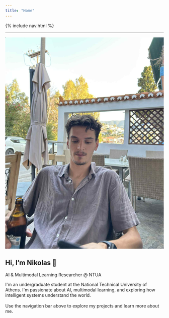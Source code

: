 ```yaml
---
title: "Home"
---
```


<link rel="stylesheet" href="{{ '/assets/css/custom.css?v=5' | relative_url }}">
<link href="https://fonts.googleapis.com/css2?family=Inter:wght@400;600;700&display=swap" rel="stylesheet">
<link rel="stylesheet" href="https://cdnjs.cloudflare.com/ajax/libs/font-awesome/6.4.0/css/all.min.css">


{% include nav.html %}

---

<section class="hero-banner">
  <div class="hero-inner">
    <img src="/assets/css/img/mine/My_photo.jpg" alt="Nikolas Xi̱ros" class="hero-pic">
    <div class="hero-content">
      <h1>Hi, I’m Nikolas 👋</h1>
      <p class="tagline">AI & Multimodal Learning Researcher @ NTUA</p>
      <p class="subtext">
        I'm an undergraduate student at the National Technical University of Athens.  
        I'm passionate about AI, multimodal learning, and exploring how intelligent systems understand the world.  
        <br><br>
        Use the navigation bar above to explore my projects and learn more about me.
      </p>
      <div class="social-links">
        <a href="https://github.com/nickxir12" target="_blank"><i class="fab fa-github"></i></a>
        <a href="https://www.linkedin.com/in/nikolaos-xiros-972b531a7" target="_blank">
        <i class="fab fa-linkedin"></i>
        </a>
        <a href="mailto:nikolasxiros2002@gmail.com"><i class="fas fa-envelope"></i></a>
        </div>
    </div>
  </div>
</section>

<!-- #  Welcome

I'm **Nikolas Xi̱ros**, an undergraduate student at the National Technical University of Athens.  
I'm passionate about AI, multimodal learning, and exploring how intelligent systems understand the world.

Use the navigation bar above to explore my projects and learn more about me. -->


